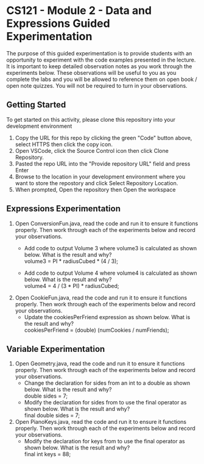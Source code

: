 # CS121 - Module 2 - Data and Expressions Guided Experimentation
The purpose of this guided experimentation is to provide students with an opportunity to experiment with the code examples presented in the lecture. It is important to keep detailed observation notes as you work through the experiments below. These observations will be useful to you as you complete the labs and you will be allowed to reference them on open book / open note quizzes. You will not be required to turn in your observations.
## Getting Started
To get started on this activity, please clone this repository into your development environment
1. Copy the URL for this repo by clicking the green "Code" button above, select HTTPS then click the copy icon.
2. Open VSCode, click the Source Control icon then click Clone Repository.
3. Pasted the repo URL into the "Provide repository URL" field and press Enter
4. Browse to the location in your development environment where you want to store the repostory and click Select Repository Location.
5. When prompted, Open the repository then Open the workspace

## Expressions Experimentation
1. Open ConversionFun.java, read the code and run it to ensure it functions properly.  Then work through each of the experiments below and record your observations.
    - Add code to output Volume 3 where volume3 is calculated as shown below. What is the result and why?  
            volume3 = PI * radiusCubed * (4 / 3);
 
    - Add code to output Volume 4 where volume4 is calculated as shown below. What is the result and why?  
            volume4 = 4 / (3 * PI) * radiusCubed;  
1. Open CookieFun.java, read the code and run it to ensure it functions properly.  Then work through each of the experiments below and record your observations.
    - Update the cookiesPerFriend expression as shown below. What is the result and why?  
            cookiesPerFriend = (double) (numCookies / numFriends);  

## Variable Experimentation
1. Open Geometry.java, read the code and run it to ensure it functions properly.  Then work through each of the experiments below and record your observations.
    - Change the declaration for sides from an int to a double as shown below. What is the result and why?  
            double sides = 7; 
    - Modify the declaration for sides from to use the final operator as shown below. What is the result and why?  
            final double sides = 7;
1. Open PianoKeys.java, read the code and run it to ensure it functions properly.  Then work through each of the experiments below and record your observations.
    - Modify the declaration for keys from to use the final operator as shown below. What is the result and why?  
            final int keys = 88;  

